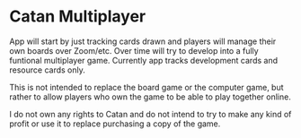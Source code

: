 # Catan Multiplayer

App will start by just tracking cards drawn and players will manage their own boards over Zoom/etc. Over time will try to develop into a fully funtional multiplayer game. Currently app tracks development cards and resource cards only.

This is not intended to replace the board game or the computer game, but rather to allow players who own the game to be able to play together online.

I do not own any rights to Catan and do not intend to try to make any kind of profit or use it to replace purchasing a copy of the game.
